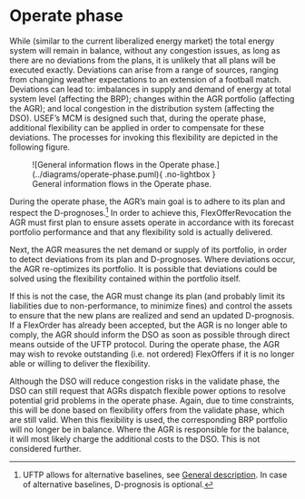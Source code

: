<!--
SPDX-FileCopyrightText: 2020-2023 Contributors to the Shapeshifter project

SPDX-License-Identifier: Apache-2.0
-->

# Operate phase

While (similar to the current liberalized energy market) the total energy system will remain in balance, without any congestion issues, as long as there are no deviations from the plans, it is unlikely that all plans will be executed exactly.
Deviations can arise from a range of sources, ranging from changing weather expectations to an extension of a football match.
Deviations can lead to: imbalances in supply and demand of energy at total system level (affecting the BRP); changes within the AGR portfolio (affecting the AGR); and local congestion in the distribution system (affecting the DSO).
USEF’s MCM is designed such that, during the operate phase, additional flexibility can be applied in order to compensate for these deviations.
The processes for invoking this flexibility are depicted in the following figure.

<!-- TODO: check why this image has been shortened in the .pdf file -->

<figure markdown>
  ![General information flows in the Operate phase.](../diagrams/operate-phase.puml){ .no-lightbox }
  <figcaption>General information flows in the Operate phase.</figcaption>
</figure>

During the operate phase, the AGR’s main goal is to adhere to its plan and respect the D-prognoses.[^12]
In order to achieve this, FlexOfferRevocation the AGR must first plan to ensure assets operate in accordance with its forecast portfolio performance and that any flexibility sold is actually delivered.

[^12]: UFTP allows for alternative baselines, see [General description](index.md). In case of alternative baselines, D-prognosis is optional.

Next, the AGR measures the net demand or supply of its portfolio, in order to detect deviations from its plan and D-prognoses.
Where deviations occur, the AGR re-optimizes its portfolio.
It is possible that deviations could be solved using the flexibility contained within the portfolio itself.

If this is not the case, the AGR must change its plan (and probably limit its liabilities due to non-performance, to minimize fines) and control the assets to ensure that the new plans are realized and send an updated D-prognosis.
If a FlexOrder has already been accepted, but the AGR is no longer able to comply, the AGR should inform the DSO as soon as possible through direct means outside of the UFTP protocol.
During the operate phase, the AGR may wish to revoke outstanding (i.e. not ordered) FlexOffers if it is no longer able or willing to deliver the flexibility.

Although the DSO will reduce congestion risks in the validate phase, the DSO can still request that AGRs dispatch flexible power options to resolve potential grid problems in the operate phase.
Again, due to time constraints, this will be done based on flexibility offers from the validate phase, which are still valid.
When this flexibility is used, the corresponding BRP portfolio will no longer be in balance.
Where the AGR is responsible for the balance, it will most likely charge the additional costs to the DSO.
This is not considered further.
